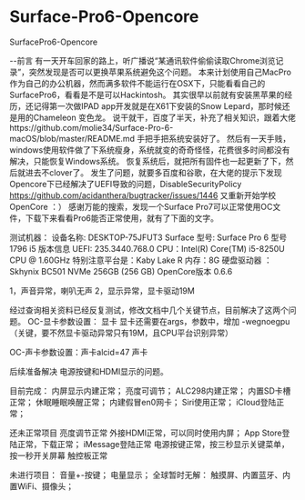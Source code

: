 # Surface-Pro6-Opencore
SurfacePro6-Opencore

--前言
有一天开车回家的路上，听广播说“某通讯软件偷偷读取Chrome浏览记录”，突然发现是否可以更换苹果系统避免这个问题。
本来计划使用自己MacPro作为自己的办公机器，然而满多软件不能运行在OSX下，只能看看自己的SurfacePro6，看看是不是可以Hackintosh。
其实很早以前就有安装黑苹果的经历，还记得第一次做IPAD app开发就是在X61下安装的Snow Lepard，那时候还是用的Chameleon 变色龙。
说干就干，百度了半天，补充了相关知识，跟着大佬https://github.com/molie34/Surface-Pro-6-macOS/blob/master/README.md 手把手把系统安装好了。
然后有一天手贱，windows使用软件做了下系统瘦身，系统就变的奇奇怪怪，花费很多时间都没有解决，只能恢复Windows系统。
恢复系统后，就把所有固件也一起更新了下，然后就进去不clover了。
发生了问题，就要多百度和谷歌，在大佬的提示下发现Opencore下已经解决了UEFI导致的问题，DisableSecurityPolicy https://github.com/acidanthera/bugtracker/issues/1446
又重新开始学校OpenCore ：）
感谢万能的搜索，发现一个Surface Pro7可以正常使用OC文件，下载下来看看Pro6能否正常使用，就有了下面的文字。



测试机器：
设备名称: DESKTOP-75JFUT3
Surface 型号: Surface Pro 6 型号 1796 i5
版本信息
UEFI: 235.3440.768.0
CPU：Intel(R) Core(TM) i5-8250U CPU @ 1.60GHz
特别注意平台是：Kaby Lake R
内存：8G
硬盘驱动器 ：Skhynix BC501 NVMe 256GB  (256 GB)
OpenCore版本 0.6.6


1，声音异常，喇叭无声
2，显示异常，显卡驱动19M

经过查询相关资料已经反复测试，修改文档中几个关键节点，目前解决了这两个问题。
OC-显卡参数设置：
显卡
显卡还需要在args，参数中，增加 -wegnoegpu（关键，要不然显卡驱动异常只有19M，且CPU平台识别异常）

OC-声卡参数设置：声卡alcid=47 声卡


后续准备解决 电源按键和HDMI显示的问题。


目前完成：
内屏显示内建正常；
亮度可调节；
ALC298内建正常；
内置SD卡槽正常；
休眠睡眠唤醒正常；
内建假冒en0网卡；
Siri使用正常；
iCloud登陆正常；


还未正常项目
亮度调节正常
外接HDMI正常，可以同时使用内屏；
App Store登陆正常，下载正常；
iMessage登陆正常
电源按键正常，按三秒显示关键菜单，按一秒开关屏幕
触控板正常

未进行项目：
音量+-按键；
电量显示；
全球暂时无解：
触摸屏、内置蓝牙、内置WiFi、摄像头；

